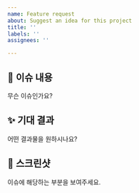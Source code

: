 ```yaml
---
name: Feature request
about: Suggest an idea for this project
title: ''
labels: ''
assignees: ''

---
```


## 🤷 이슈 내용

무슨 이슈인가요?

## ✨ 기대 결과

어떤 결과물을 원하시나요?

## 📸 스크린샷

이슈에 해당하는 부분을 보여주세요.
